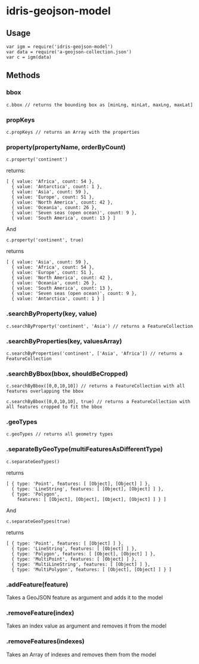 # idris-geojson-model

## Usage

```
var igm = require('idris-geojson-model')
var data = require('a-geojson-collection.json')
var c = igm(data)
```

## Methods

### bbox

```
c.bbox // returns the bounding box as [minLng, minLat, maxLng, maxLat]
```

### propKeys

```
c.propKeys // returns an Array with the properties
```

### property(propertyName, orderByCount)

```
c.property('continent')
```
returns:

```
[ { value: 'Africa', count: 54 },
  { value: 'Antarctica', count: 1 },
  { value: 'Asia', count: 59 },
  { value: 'Europe', count: 51 },
  { value: 'North America', count: 42 },
  { value: 'Oceania', count: 26 },
  { value: 'Seven seas (open ocean)', count: 9 },
  { value: 'South America', count: 13 } ]
```

And 

```
c.property('continent', true)
```

returns

```
[ { value: 'Asia', count: 59 },
  { value: 'Africa', count: 54 },
  { value: 'Europe', count: 51 },
  { value: 'North America', count: 42 },
  { value: 'Oceania', count: 26 },
  { value: 'South America', count: 13 },
  { value: 'Seven seas (open ocean)', count: 9 },
  { value: 'Antarctica', count: 1 } ]
```

### .searchByProperty(key, value)

```
c.searchByProperty('continent', 'Asia') // returns a FeatureCollection
```

### .searchByProperties(key, valuesArray)

```
c.searchByProperties('continent', ['Asia', 'Africa']) // returns a FeatureCollection
```

### .searchByBbox(bbox, shouldBeCropped)

```
c.searchByBbox([0,0,10,10]) // returns a FeatureCollection with all features overlapping the bbox
```

```
c.searchByBbox([0,0,10,10], true) // returns a FeatureCollection with all features cropped to fit the bbox
```

### .geoTypes

```
c.geoTypes // returns all geometry types
```

### .separateByGeoType(multiFeaturesAsDifferentType)

```
c.separateGeoTypes()
```

returns

```
[ { type: 'Point', features: [ [Object], [Object] ] },
  { type: 'LineString', features: [ [Object], [Object] ] },
  { type: 'Polygon',
    features: [ [Object], [Object], [Object], [Object] ] } ]
```

And 

```
c.separateGeoTypes(true)
```

returns

```
[ { type: 'Point', features: [ [Object] ] },
  { type: 'LineString', features: [ [Object] ] },
  { type: 'Polygon', features: [ [Object], [Object] ] },
  { type: 'MultiPoint', features: [ [Object] ] },
  { type: 'MultiLineString', features: [ [Object] ] },
  { type: 'MultiPolygon', features: [ [Object], [Object] ] } ]
```

### .addFeature(feature)

Takes a GeoJSON feature as argument and adds it to the model

### .removeFeature(index)

Takes an index value as argument and removes it from the model

### .removeFeatures(indexes)

Takes an Array of indexes and removes them from the model
